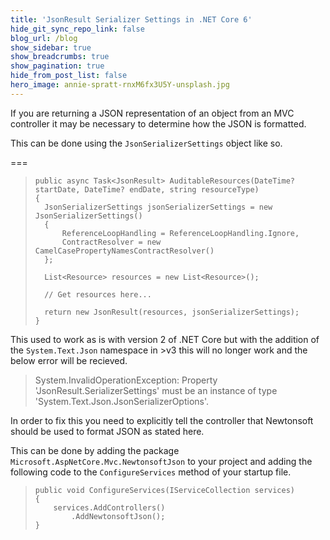 ```yaml
---
title: 'JsonResult Serializer Settings in .NET Core 6'
hide_git_sync_repo_link: false
blog_url: /blog
show_sidebar: true
show_breadcrumbs: true
show_pagination: true
hide_from_post_list: false
hero_image: annie-spratt-rnxM6fx3U5Y-unsplash.jpg
---
```


If you are returning a JSON representation of an object from an MVC controller it may be necessary to determine how the JSON is formatted.

This can be done using the `JsonSerializerSettings` object like so.

===

>     public async Task<JsonResult> AuditableResources(DateTime? startDate, DateTime? endDate, string resourceType)
>     {
>     	JsonSerializerSettings jsonSerializerSettings = new JsonSerializerSettings()
>     	{
>     		ReferenceLoopHandling = ReferenceLoopHandling.Ignore,
>    		ContractResolver = new CamelCasePropertyNamesContractResolver()
>    	};
>    
>    	List<Resource> resources = new List<Resource>();
>    
>    	// Get resources here...
>    
>    	return new JsonResult(resources, jsonSerializerSettings);
>     }
    
This used to work as is with version 2 of .NET Core but with the addition of the `System.Text.Json` namespace in >v3 this will no longer work and the below error will be recieved.

>    System.InvalidOperationException: Property 'JsonResult.SerializerSettings'
>        must be an instance of type 'System.Text.Json.JsonSerializerOptions'.

In order to fix this you need to explicitly tell the controller that Newtonsoft should be used to format JSON as stated here.

This can be done by adding the package `Microsoft.AspNetCore.Mvc.NewtonsoftJson` to your project and adding the following code to the `ConfigureServices` method of your startup file.

>     public void ConfigureServices(IServiceCollection services)
>     {
>         services.AddControllers()
>             .AddNewtonsoftJson();
>     }